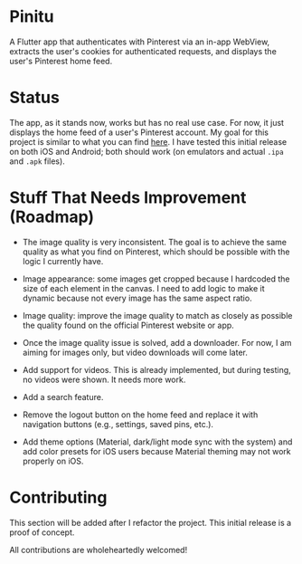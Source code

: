 # Pinitu

A Flutter app that authenticates with Pinterest via an in-app WebView, extracts the user's cookies for authenticated requests, and displays the user's Pinterest home feed.

# Status

The app, as it stands now, works but has no real use case. For now, it just displays the home feed of a user's Pinterest account. My goal for this project is similar to what you can find [here](https://github.com/Notsfsssf/pixez-flutter). I have tested this initial release on both iOS and Android; both should work (on emulators and actual `.ipa` and `.apk` files).

# Stuff That Needs Improvement (Roadmap)

- The image quality is very inconsistent. The goal is to achieve the same quality as what you find on Pinterest, which should be possible with the logic I currently have.

- Image appearance: some images get cropped because I hardcoded the size of each element in the canvas. I need to add logic to make it dynamic because not every image has the same aspect ratio. 

- Image quality: improve the image quality to match as closely as possible the quality found on the official Pinterest website or app.

- Once the image quality issue is solved, add a downloader. For now, I am aiming for images only, but video downloads will come later.

- Add support for videos. This is already implemented, but during testing, no videos were shown. It needs more work.

- Add a search feature.

- Remove the logout button on the home feed and replace it with navigation buttons (e.g., settings, saved pins, etc.).

- Add theme options (Material, dark/light mode sync with the system) and add color presets for iOS users because Material theming may not work properly on iOS.

# Contributing

This section will be added after I refactor the project. This initial release is a proof of concept.

All contributions are wholeheartedly welcomed!
